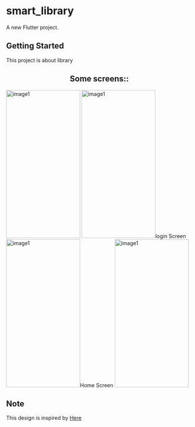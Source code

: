 # smart_library 

A new Flutter project.

## Getting Started

This project is about library <i class="fa-solid fa-book-open-reader"></i>

<h2 align="center">Some screens::</h2>
<img src="https://user-images.githubusercontent.com/87585934/180623111-d0c98d5f-239d-40a6-be7d-786a844c1e84.jpg" alt="image1" width=200px height=400px >
<img src="https://user-images.githubusercontent.com/87585934/180623121-54999a24-5a60-4846-9305-de970f9a860f.jpg" alt="image1" width=200px height=400px>login Screen
<img src="https://user-images.githubusercontent.com/87585934/180623122-ea4ec055-af67-408e-b27f-c6dacfbf11c9.jpg" alt="image1" width=200px height=400px>Home Screen
<img src="https://user-images.githubusercontent.com/87585934/180623123-c4fcca2d-9cbb-4606-9f7e-7eb961f9c87e.jpg" alt="image1" width=200px height=400px>

<h2>Note</h2>
This design is inspired by <a href="https://www.youtube.com/watch?v=8eRQyE2PN7w">Here</a>
 
